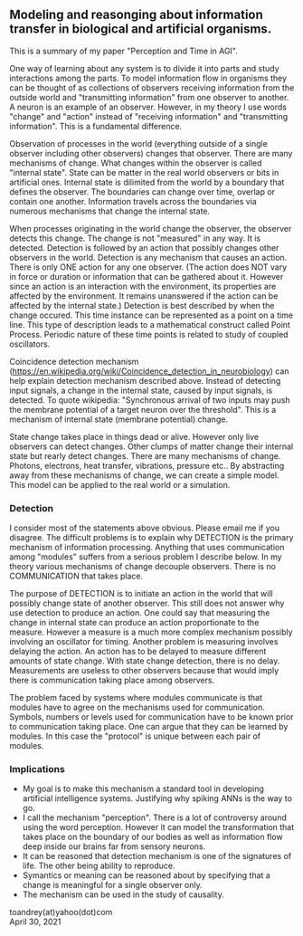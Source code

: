 ## Modeling and reasonging about information transfer in biological and artificial organisms.

This is a summary of my paper "Perception and Time in AGI".

One way of learning about any system is to divide it into parts and study interactions among the parts.  To model information flow in organisms they can be thought of as collections of observers receiving information from the outside world and "transmitting information" from one observer to another.  A neuron is an example of an observer.  However, in my theory I use words "change" and "action" instead of "receiving information" and "transmitting information".  This is a fundamental difference.  

Observation of processes in the world (everything outside of a single observer including other observers) changes that observer.  There are many mechanisms of change.  What changes within the observer is called "internal state".  State can be matter in the real world observers or bits in artificial ones.  Internal state is dilimited from the world by a boundary that defines the observer.  The boundaries can change over time, overlap or contain one another.  Information travels across the boundaries via numerous mechanisms that change the internal state.

When processes originating in the world change the observer, the observer detects this change.  The change is not "measured" in any way.  It is detected.  Detection is followed by an action that possibly changes other observers in the world.  Detection is any mechanism that causes an action.  There is only ONE action for any one observer.  (The action does NOT vary in force or duration or information that can be gathered about it.  However since an action is an interaction with the environment, its properties are affected by the environment. It remains unanswered if the action can be affected by the internal state.)  Detection is best described by when the change occured.  This time instance can be represented as a point on a time line.  This type of description leads to a mathematical construct called Point Process.  Periodic nature of these time points is related to study of coupled oscillators.

Coincidence detection mechanism (https://en.wikipedia.org/wiki/Coincidence_detection_in_neurobiology) can help explain detection mechanism described above.  Instead of detecting input signals, a change in the internal state, caused by input signals, is detected.  To quote wikipedia: "Synchronous arrival of two inputs may push the membrane potential of a target neuron over the threshold".  This is a mechanism of internal state (membrane potential) change.

State change takes place in things dead or alive.  However only live observers can detect changes.  Other clumps of matter change their internal state but rearly detect changes.  There are many mechanisms of change.  Photons, electrons, heat transfer, vibrations, pressure etc.. By abstracting away from these mechanisms of change, we can create a simple model.  This model can be applied to the real world or a simulation.

### Detection
I consider most of the statements above obvious.  Please email me if you disagree.  The difficult problems is to explain why DETECTION is the primary mechanism of information processing.  Anything that uses communication among "modules" suffers from a serious problem I describe below.  In my theory various mechanisms of change decouple observers.  There is no COMMUNICATION that takes place.

The purpose of DETECTION is to initiate an action in the world that will possibly change state of another observer.  This still does not answer why use detection to produce an action.  One could say that measuring the change in internal state can produce an action proportionate to the measure.  However a measure is a much more complex mechanism possibly involving an oscillator for timing.  Another problem is measuring involves delaying the action.  An action has to be delayed to measure different amounts of state change.  With state change detection, there is no delay.  Measurements are useless to other observers because that would imply there is communication taking place among observers.

The problem faced by systems where modules communicate is that modules have to agree on the mechanisms used for communication.  Symbols, numbers or levels used for communication have to be known prior to communication taking place.  One can argue that they can be learned by modules.  In this case the "protocol" is unique between each pair of modules.


### Implications
* My goal is to make this mechanism a standard tool in developing artificial intelligence systems.  Justifying why spiking ANNs is the way to go.
* I call the mechanism "perception".  There is a lot of controversy around using the word perception.  However it can model the transformation that takes place on the boundary of our bodies as well as information flow deep inside our brains far from sensory neurons.
* It can be reasoned that detection mechanism is one of the signatures of life. The other being ability to reproduce.
* Symantics or meaning can be reasoned about by specifying that a change is meaningful for a single observer only.
* The mechanism can be used in the study of causality.

toandrey(at)yahoo(dot)com  
April 30, 2021
